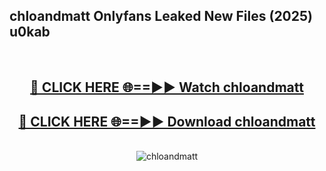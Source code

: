 <h2>chloandmatt Onlyfans Leaked New Files (2025) u0kab</h2>
<br>
<div align="center">
<h2><a href="https://mediafiles.top/chloandmatt&ref=git" rel="nofollow">🔴 CLICK HERE 🌐==►► Watch chloandmatt</a></h2>
<h2><a href="https://mediafiles.top/chloandmatt&ref=git" rel="nofollow">🔴 CLICK HERE 🌐==►► Download chloandmatt</a></h2>
<br>
<a href="https://mediafiles.top/chloandmatt&ref=git" rel="nofollow" data-target="animated-image.originalLink"><img src="https://i.ibb.co.com/xMMVF88/686577567.gif" alt="chloandmatt" style="max-width: 100%; display: inline-block;" data-target="animated-image.originalImage"></a>
</div>
<br>
<br>